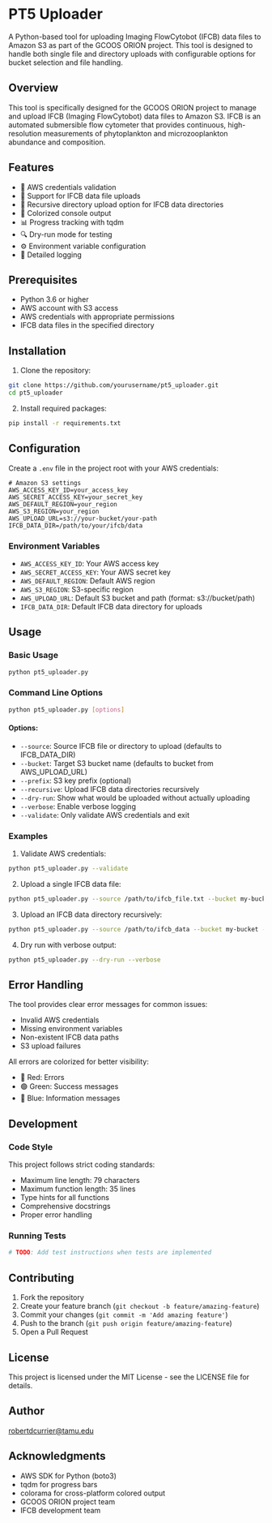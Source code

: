 # PT5 Uploader

A Python-based tool for uploading Imaging FlowCytobot (IFCB) data files to Amazon S3 as 
part of the GCOOS ORION project. This tool is designed to handle both single file and 
directory uploads with configurable options for bucket selection and file handling.

## Overview

This tool is specifically designed for the GCOOS ORION project to manage and upload IFCB 
(Imaging FlowCytobot) data files to Amazon S3. IFCB is an automated submersible 
flow cytometer that provides continuous, high-resolution measurements of phytoplankton 
and microzooplankton abundance and composition.

## Features

- 🔐 AWS credentials validation
- 📁 Support for IFCB data file uploads
- 🔄 Recursive directory upload option for IFCB data directories
- 🎨 Colorized console output
- 📊 Progress tracking with tqdm
- 🔍 Dry-run mode for testing
- ⚙️ Environment variable configuration
- 📝 Detailed logging

## Prerequisites

- Python 3.6 or higher
- AWS account with S3 access
- AWS credentials with appropriate permissions
- IFCB data files in the specified directory

## Installation

1. Clone the repository:
```bash
git clone https://github.com/yourusername/pt5_uploader.git
cd pt5_uploader
```

2. Install required packages:
```bash
pip install -r requirements.txt
```

## Configuration

Create a `.env` file in the project root with your AWS credentials:

```env
# Amazon S3 settings
AWS_ACCESS_KEY_ID=your_access_key
AWS_SECRET_ACCESS_KEY=your_secret_key
AWS_DEFAULT_REGION=your_region
AWS_S3_REGION=your_region
AWS_UPLOAD_URL=s3://your-bucket/your-path
IFCB_DATA_DIR=/path/to/your/ifcb/data
```

### Environment Variables

- `AWS_ACCESS_KEY_ID`: Your AWS access key
- `AWS_SECRET_ACCESS_KEY`: Your AWS secret key
- `AWS_DEFAULT_REGION`: Default AWS region
- `AWS_S3_REGION`: S3-specific region
- `AWS_UPLOAD_URL`: Default S3 bucket and path (format: s3://bucket/path)
- `IFCB_DATA_DIR`: Default IFCB data directory for uploads

## Usage

### Basic Usage

```bash
python pt5_uploader.py
```

### Command Line Options

```bash
python pt5_uploader.py [options]
```

#### Options:

- `--source`: Source IFCB file or directory to upload (defaults to IFCB_DATA_DIR)
- `--bucket`: Target S3 bucket name (defaults to bucket from AWS_UPLOAD_URL)
- `--prefix`: S3 key prefix (optional)
- `--recursive`: Upload IFCB data directories recursively
- `--dry-run`: Show what would be uploaded without actually uploading
- `--verbose`: Enable verbose logging
- `--validate`: Only validate AWS credentials and exit

### Examples

1. Validate AWS credentials:
```bash
python pt5_uploader.py --validate
```

2. Upload a single IFCB data file:
```bash
python pt5_uploader.py --source /path/to/ifcb_file.txt --bucket my-bucket
```

3. Upload an IFCB data directory recursively:
```bash
python pt5_uploader.py --source /path/to/ifcb_data --bucket my-bucket --recursive
```

4. Dry run with verbose output:
```bash
python pt5_uploader.py --dry-run --verbose
```

## Error Handling

The tool provides clear error messages for common issues:

- Invalid AWS credentials
- Missing environment variables
- Non-existent IFCB data paths
- S3 upload failures

All errors are colorized for better visibility:
- 🔴 Red: Errors
- 🟢 Green: Success messages
- 🔵 Blue: Information messages

## Development

### Code Style

This project follows strict coding standards:
- Maximum line length: 79 characters
- Maximum function length: 35 lines
- Type hints for all functions
- Comprehensive docstrings
- Proper error handling

### Running Tests

```bash
# TODO: Add test instructions when tests are implemented
```

## Contributing

1. Fork the repository
2. Create your feature branch (`git checkout -b feature/amazing-feature`)
3. Commit your changes (`git commit -m 'Add amazing feature'`)
4. Push to the branch (`git push origin feature/amazing-feature`)
5. Open a Pull Request

## License

This project is licensed under the MIT License - see the LICENSE file for details.

## Author

robertdcurrier@tamu.edu

## Acknowledgments

- AWS SDK for Python (boto3)
- tqdm for progress bars
- colorama for cross-platform colored output
- GCOOS ORION project team
- IFCB development team
